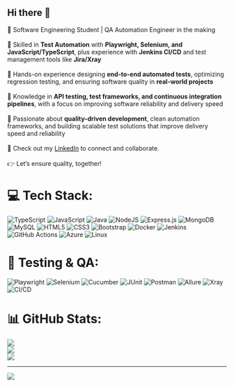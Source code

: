 ## Hi there 👋

👋 Software Engineering Student | QA Automation Engineer in the making  <br><br>🔧 Skilled in **Test Automation** with **Playwright, Selenium, and JavaScript/TypeScript**, plus experience with **Jenkins CI/CD** and test management tools like **Jira/Xray**  <br><br>🧪 Hands-on experience designing **end-to-end automated tests**, optimizing regression testing, and ensuring software quality in **real-world projects**  <br><br>🧠 Knowledge in **API testing, test frameworks, and continuous integration pipelines**, with a focus on improving software reliability and delivery speed  <br><br>🚀 Passionate about **quality-driven development**, clean automation frameworks, and building scalable test solutions that improve delivery speed and reliability  <br><br>🔗 Check out my [LinkedIn](https://www.linkedin.com/in/achraf-hadrich/) to connect and collaborate.  <br><br>👉 Let’s ensure quality, together!  <br>


# 💻 Tech Stack:
![TypeScript](https://img.shields.io/badge/typescript-%23007ACC.svg?style=for-the-badge&logo=typescript&logoColor=white)
![JavaScript](https://img.shields.io/badge/javascript-%23323330.svg?style=for-the-badge&logo=javascript&logoColor=%23F7DF1E)
![Java](https://img.shields.io/badge/java-%23ED8B00.svg?style=for-the-badge&logo=openjdk&logoColor=white)
![NodeJS](https://img.shields.io/badge/node.js-6DA55F?style=for-the-badge&logo=node.js&logoColor=white)
![Express.js](https://img.shields.io/badge/express.js-%23404d59.svg?style=for-the-badge&logo=express&logoColor=%2361DAFB)
![MongoDB](https://img.shields.io/badge/MongoDB-%234ea94b.svg?style=for-the-badge&logo=mongodb&logoColor=white)
![MySQL](https://img.shields.io/badge/mysql-4479A1.svg?style=for-the-badge&logo=mysql&logoColor=white)
![HTML5](https://img.shields.io/badge/html5-%23E34F26.svg?style=for-the-badge&logo=html5&logoColor=white)
![CSS3](https://img.shields.io/badge/css3-%231572B6.svg?style=for-the-badge&logo=css3&logoColor=white)
![Bootstrap](https://img.shields.io/badge/bootstrap-%238511FA.svg?style=for-the-badge&logo=bootstrap&logoColor=white)
![Docker](https://img.shields.io/badge/docker-%230db7ed.svg?style=for-the-badge&logo=docker&logoColor=white)
![Jenkins](https://img.shields.io/badge/jenkins-%232C5263.svg?style=for-the-badge&logo=jenkins&logoColor=white)
![GitHub Actions](https://img.shields.io/badge/github%20actions-%232671E5.svg?style=for-the-badge&logo=githubactions&logoColor=white)
![Azure](https://img.shields.io/badge/azure-%230072C6.svg?style=for-the-badge&logo=microsoftazure&logoColor=white)
![Linux](https://img.shields.io/badge/Linux-FCC624?style=for-the-badge&logo=linux&logoColor=black)

# 🧪 Testing & QA:
![Playwright](https://img.shields.io/badge/Playwright-%232EAD33.svg?style=for-the-badge&logo=playwright&logoColor=white)
![Selenium](https://img.shields.io/badge/Selenium-%2343B02A.svg?style=for-the-badge&logo=selenium&logoColor=white)
![Cucumber](https://img.shields.io/badge/Cucumber-%2323D96C.svg?style=for-the-badge&logo=cucumber&logoColor=white)
![JUnit](https://img.shields.io/badge/JUnit-%2325A162.svg?style=for-the-badge&logo=junit5&logoColor=white)
![Postman](https://img.shields.io/badge/Postman-FF6C37?style=for-the-badge&logo=postman&logoColor=white)
![Allure](https://img.shields.io/badge/Allure%20Report-1E1E1E?style=for-the-badge&logo=allure&logoColor=white)
![Xray](https://img.shields.io/badge/Xray%20Test%20Management-1A5E9A?style=for-the-badge&logo=jira&logoColor=white)
![CI/CD](https://img.shields.io/badge/CI%2FCD-%23FF6C37.svg?style=for-the-badge&logo=jenkins&logoColor=white)

# 📊 GitHub Stats:
![](https://github-readme-stats.vercel.app/api?username=AchrafHad&theme=dark&hide_border=false&include_all_commits=false&count_private=false)<br/>
![](https://nirzak-streak-stats.vercel.app/?user=AchrafHad&theme=dark&hide_border=false)<br/>
![](https://github-readme-stats.vercel.app/api/top-langs/?username=AchrafHad&theme=dark&hide_border=false&include_all_commits=false&count_private=false&layout=compact)

---
[![](https://visitcount.itsvg.in/api?id=AchrafHad&icon=0&color=0)](https://visitcount.itsvg.in)


